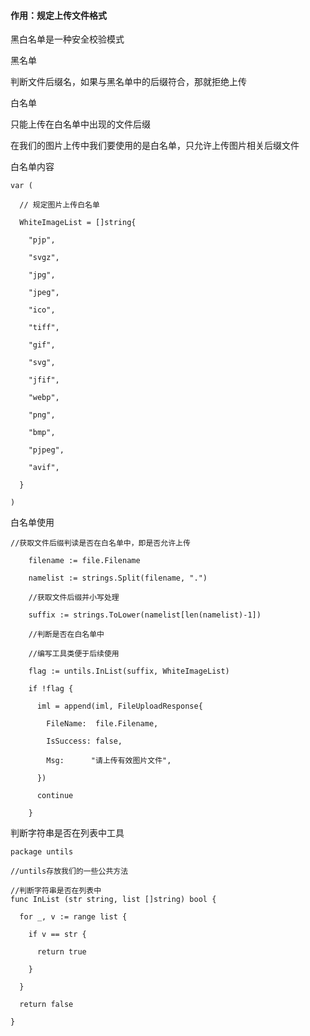 #### 作用：规定上传文件格式

黑白名单是一种安全校验模式

黑名单

判断文件后缀名，如果与黑名单中的后缀符合，那就拒绝上传

白名单

只能上传在白名单中出现的文件后缀

在我们的图片上传中我们要使用的是白名单，只允许上传图片相关后缀文件

白名单内容

```
var (

  // 规定图片上传白名单

  WhiteImageList = []string{

    "pjp",

    "svgz",

    "jpg",

    "jpeg",

    "ico",

    "tiff",

    "gif",

    "svg",

    "jfif",

    "webp",

    "png",

    "bmp",

    "pjpeg",

    "avif",

  }

)
```

白名单使用

```
//获取文件后缀判读是否在白名单中，即是否允许上传

    filename := file.Filename

    namelist := strings.Split(filename, ".")

    //获取文件后缀并小写处理

    suffix := strings.ToLower(namelist[len(namelist)-1])

    //判断是否在白名单中

    //编写工具类便于后续使用

    flag := untils.InList(suffix, WhiteImageList)

    if !flag {

      iml = append(iml, FileUploadResponse{

        FileName:  file.Filename,

        IsSuccess: false,

        Msg:      "请上传有效图片文件",

      })

      continue

    }
```

判断字符串是否在列表中工具

```
package untils

//untils存放我们的一些公共方法

//判断字符串是否在列表中
func InList (str string, list []string) bool {

  for _, v := range list {

    if v == str {

      return true

    }

  }

  return false

}
```